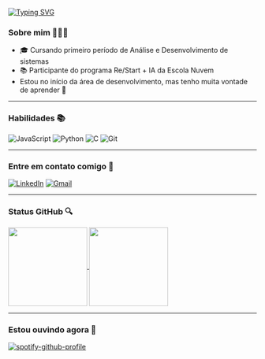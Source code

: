 [![Typing SVG](https://readme-typing-svg.demolab.com?font=Tektur&pause=1000&color=1122F7&background=ECFAFF&center=true&vCenter=true&width=435&lines=Ol%C3%A1%2C+seja+bem+vindo(a)+ao+meu+perfil+%F0%9F%99%82)](https://git.io/typing-svg)


### Sobre mim 👩🏻‍💻

  - 🎓 Cursando primeiro período de Análise e Desenvolvimento de sistemas
  - 📚 Participante do programa Re/Start + IA da Escola Nuvem 
  - Estou no início da área de desenvolvimento, mas tenho muita vontade de aprender 📖
 
---
### Habilidades 📚
![JavaScript](https://img.shields.io/badge/javascript-%23323330.svg?style=for-the-badge&logo=javascript&logoColor=%23F7DF1E)
![Python](https://img.shields.io/badge/python-3670A0?style=for-the-badge&logo=python&logoColor=ffdd54)
![C](https://img.shields.io/badge/C-00599C?style=for-the-badge&logo=c&logoColor=white)
![Git](https://img.shields.io/badge/GIT-E44C30?style=for-the-badge&logo=git&logoColor=white)


---
### Entre em contato comigo 📲
[![LinkedIn](https://img.shields.io/badge/LinkedIn-0077B5?style=for-the-badge&logo=linkedin&logoColor=white)](https://www.linkedin.com/in/albert-andy/)
[![Gmail](https://img.shields.io/badge/Gmail-333333?style=for-the-badge&logo=gmail&logoColor=red)](mailto:albertandytco@gmail.com)

---
### Status GitHub 🔍

<a href="https://github.com/albertandytco/github-readme-stats">
  <img height="160em" align="center" src="https://github-readme-stats.vercel.app/api?username=albertandytco&count_public=true&show_icons=true&theme=black" />
</a>

<a href="https://github.com/albertandytco/github-readme-stats">
  <img height="160em"  align="center" src="https://github-readme-stats.vercel.app/api/top-langs/?username=albertandytco&count_public=true&layout=compact&langs_count=10&theme=github" />
</a>

---
### Estou ouvindo agora 🎵
[![spotify-github-profile](https://spotify-github-profile.kittinanx.com/api/view?uid=21xbpkwcjbj4geuicsuynxn6y&cover_image=true&theme=novatorem&show_offline=false&background_color=121212&interchange=false&bar_color=53b14f&bar_color_cover=false)](https://spotify-github-profile.kittinanx.com/api/view?uid=21xbpkwcjbj4geuicsuynxn6y&redirect=true)

